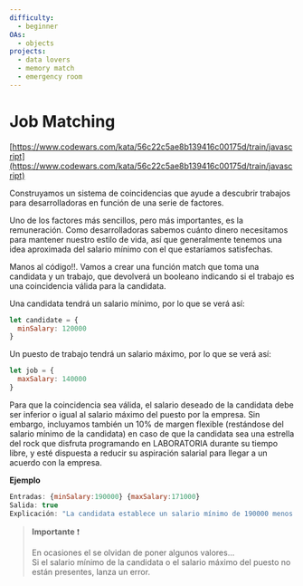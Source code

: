 ```yaml
---
difficulty:
  - beginner
OAs:
  - objects
projects:
  - data lovers
  - memory match
  - emergency room
---
```


# Job Matching

[https://www.codewars.com/kata/56c22c5ae8b139416c00175d/train/javascript](https://www.codewars.com/kata/56c22c5ae8b139416c00175d/train/javascript)

Construyamos un sistema de coincidencias que ayude a descubrir trabajos para
desarrolladoras en función de una serie de factores.

Uno de los factores más sencillos, pero más importantes, es la remuneración.
Como desarrolladoras sabemos cuánto dinero necesitamos para mantener nuestro
estilo de vida, así que generalmente tenemos una idea aproximada del salario
mínimo con el que estaríamos satisfechas.

Manos al código!!. Vamos a crear una función match que toma una candidata y un
trabajo, que devolverá un booleano indicando si el trabajo es una coincidencia
válida para la candidata.

Una candidata tendrá un salario mínimo, por lo que se verá así:

```js
let candidate = {
  minSalary: 120000
}
```

Un puesto de trabajo tendrá un salario máximo, por lo que se verá así:

```js
let job = {
  maxSalary: 140000
}
```

Para que la coincidencia sea válida, el salario deseado de la candidata debe ser
inferior o igual al salario máximo del puesto por la empresa. Sin embargo,
incluyamos también un 10% de margen flexible (restándose del salario mínimo de
la candidata) en caso de que la candidata sea una estrella del rock que disfruta
programando en LABORATORIA durante su tiempo libre, y esté dispuesta a reducir
su aspiración salarial para llegar a un acuerdo con la empresa.

__Ejemplo__

```js
Entradas: {minSalary:190000} {maxSalary:171000}
Salida: true
Explicación: "La candidata establece un salario mínimo de 190000 menos 19000 correspondientes al 10% de margen nos quedan 171000 y esto es igual al salario máximo de 171000 por lo tanto retornamos true"
```

> __Importante__ ❗
>
>En ocasiones el se olvidan de poner algunos valores...  
>Si el salario mínimo de la candidata o el salario máximo del puesto no están
>presentes, lanza un error.
